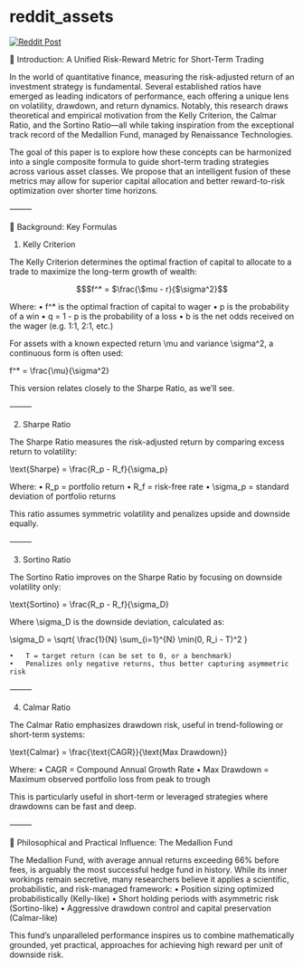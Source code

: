 # reddit_assets

[![Reddit Post](https://github.com/jongan69/reddit_assets/actions/workflows/reddit_post.yml/badge.svg)](https://github.com/jongan69/reddit_assets/actions/workflows/reddit_post.yml)

📘 Introduction: A Unified Risk-Reward Metric for Short-Term Trading

In the world of quantitative finance, measuring the risk-adjusted return of an investment strategy is fundamental. Several established ratios have emerged as leading indicators of performance, each offering a unique lens on volatility, drawdown, and return dynamics. Notably, this research draws theoretical and empirical motivation from the Kelly Criterion, the Calmar Ratio, and the Sortino Ratio—all while taking inspiration from the exceptional track record of the Medallion Fund, managed by Renaissance Technologies.

The goal of this paper is to explore how these concepts can be harmonized into a single composite formula to guide short-term trading strategies across various asset classes. We propose that an intelligent fusion of these metrics may allow for superior capital allocation and better reward-to-risk optimization over shorter time horizons.

⸻

📐 Background: Key Formulas

1. Kelly Criterion

The Kelly Criterion determines the optimal fraction of capital to allocate to a trade to maximize the long-term growth of wealth:

```math
$f^* = $\frac{\$mu - r}{$\sigma^2}
```

Where:
	•	f^* is the optimal fraction of capital to wager
	•	p is the probability of a win
	•	q = 1 - p is the probability of a loss
	•	b is the net odds received on the wager (e.g. 1:1, 2:1, etc.)

For assets with a known expected return \mu and variance \sigma^2, a continuous form is often used:

f^* = \frac{\mu}{\sigma^2}

This version relates closely to the Sharpe Ratio, as we’ll see.

⸻

2. Sharpe Ratio

The Sharpe Ratio measures the risk-adjusted return by comparing excess return to volatility:

\text{Sharpe} = \frac{R_p - R_f}{\sigma_p}

Where:
	•	R_p = portfolio return
	•	R_f = risk-free rate
	•	\sigma_p = standard deviation of portfolio returns

This ratio assumes symmetric volatility and penalizes upside and downside equally.

⸻

3. Sortino Ratio

The Sortino Ratio improves on the Sharpe Ratio by focusing on downside volatility only:

\text{Sortino} = \frac{R_p - R_f}{\sigma_D}

Where \sigma_D is the downside deviation, calculated as:

\sigma_D = \sqrt{ \frac{1}{N} \sum_{i=1}^{N} \min(0, R_i - T)^2 }

	•	T = target return (can be set to 0, or a benchmark)
	•	Penalizes only negative returns, thus better capturing asymmetric risk

⸻

4. Calmar Ratio

The Calmar Ratio emphasizes drawdown risk, useful in trend-following or short-term systems:

\text{Calmar} = \frac{\text{CAGR}}{\text{Max Drawdown}}

Where:
	•	CAGR = Compound Annual Growth Rate
	•	Max Drawdown = Maximum observed portfolio loss from peak to trough

This is particularly useful in short-term or leveraged strategies where drawdowns can be fast and deep.

⸻

🧠 Philosophical and Practical Influence: The Medallion Fund

The Medallion Fund, with average annual returns exceeding 66% before fees, is arguably the most successful hedge fund in history. While its inner workings remain secretive, many researchers believe it applies a scientific, probabilistic, and risk-managed framework:
	•	Position sizing optimized probabilistically (Kelly-like)
	•	Short holding periods with asymmetric risk (Sortino-like)
	•	Aggressive drawdown control and capital preservation (Calmar-like)

This fund’s unparalleled performance inspires us to combine mathematically grounded, yet practical, approaches for achieving high reward per unit of downside risk.